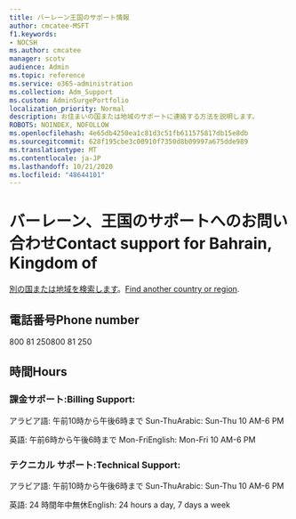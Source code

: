 ```yaml
---
title: バーレーン王国のサポート情報
author: cmcatee-MSFT
f1.keywords:
- NOCSH
ms.author: cmcatee
manager: scotv
audience: Admin
ms.topic: reference
ms.service: o365-administration
ms.collection: Adm_Support
ms.custom: AdminSurgePortfolio
localization_priority: Normal
description: お住まいの国または地域のサポートに連絡する方法を説明します。
ROBOTS: NOINDEX, NOFOLLOW
ms.openlocfilehash: 4e65db4250ea1c81d3c51fb611575817db15e8db
ms.sourcegitcommit: 628f195cbe3c00910f7350d8b09997a675dde989
ms.translationtype: MT
ms.contentlocale: ja-JP
ms.lasthandoff: 10/21/2020
ms.locfileid: "48644101"
---
```

# <a name="contact-support-for-bahrain-kingdom-of"></a><span data-ttu-id="d2ef7-103">バーレーン、王国のサポートへのお問い合わせ</span><span class="sxs-lookup"><span data-stu-id="d2ef7-103">Contact support for Bahrain, Kingdom of</span></span>

<span data-ttu-id="d2ef7-104">[別の国または地域を検索します](../contact-support-for-business-products.md)。</span><span class="sxs-lookup"><span data-stu-id="d2ef7-104">[Find another country or region](../contact-support-for-business-products.md).</span></span>

## <a name="phone-number"></a><span data-ttu-id="d2ef7-105">電話番号</span><span class="sxs-lookup"><span data-stu-id="d2ef7-105">Phone number</span></span>
<span data-ttu-id="d2ef7-106">800 81 250</span><span class="sxs-lookup"><span data-stu-id="d2ef7-106">800 81 250</span></span>

## <a name="hours"></a><span data-ttu-id="d2ef7-107">時間</span><span class="sxs-lookup"><span data-stu-id="d2ef7-107">Hours</span></span>
### <a name="billing-support"></a><span data-ttu-id="d2ef7-108">課金サポート:</span><span class="sxs-lookup"><span data-stu-id="d2ef7-108">Billing Support:</span></span>

<span data-ttu-id="d2ef7-109">アラビア語: 午前10時から午後6時まで Sun-Thu</span><span class="sxs-lookup"><span data-stu-id="d2ef7-109">Arabic: Sun-Thu 10 AM-6 PM</span></span>

<span data-ttu-id="d2ef7-110">英語: 午前6時から午後6時まで Mon-Fri</span><span class="sxs-lookup"><span data-stu-id="d2ef7-110">English: Mon-Fri 10 AM-6 PM</span></span>

### <a name="technical-support"></a><span data-ttu-id="d2ef7-111">テクニカル サポート:</span><span class="sxs-lookup"><span data-stu-id="d2ef7-111">Technical Support:</span></span>

<span data-ttu-id="d2ef7-112">アラビア語: 午前10時から午後6時まで Sun-Thu</span><span class="sxs-lookup"><span data-stu-id="d2ef7-112">Arabic: Sun-Thu 10 AM-6 PM</span></span>

<span data-ttu-id="d2ef7-113">英語: 24 時間年中無休</span><span class="sxs-lookup"><span data-stu-id="d2ef7-113">English: 24 hours a day, 7 days a week</span></span>
